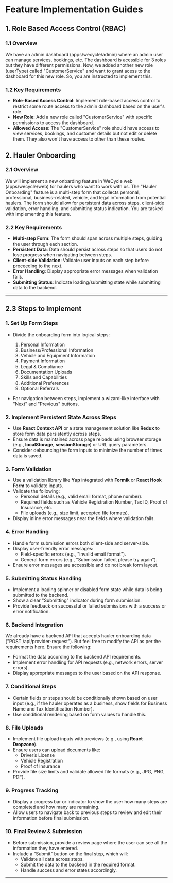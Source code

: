 # Feature Implementation Guides

## 1. Role Based Access Control (RBAC)

### 1.1 Overview

We have an admin dashboard (apps/wecycle/admin) where an admin user can manage services, bookings, etc. The dashboard is acessible for 3 roles but they have different permissions. Now, we added another new role (userType) called "CustomerService" and want to grant acess to the dashboard for this new role. So, you are instructed to implement this.

### 1.2 Key Requirements

- **Role-Based Access Control**: Implement role-based access control to restrict some route access to the admin dashboard based on the user's role.
- **New Role**: Add a new role called "CustomerService" with specific permissions to access the dashboard.
- **Allowed Access**: The "CustomerService" role should have access to view services, bookings, and customer details but not edit or delete them. They also won't have access to other than these routes.

## 2. Hauler Onboarding

### 2.1 Overview

We will implement a new onbarding feature in WeCycle web (apps/wecycle/web) for haulers who want to work with us. The "Hauler Onboarding" feature is a multi-step form that collects personal, professional, business-related, vehicle, and legal information from potential haulers. The form should allow for persistent data across steps, client-side validation, error handling, and submitting status indication. You are tasked with implementing this feature.

### 2.2 Key Requirements

- **Multi-step Form**: The form should span across multiple steps, guiding the user through each section.
- **Persistent Data**: Data should persist across steps so that users do not lose progress when navigating between steps.
- **Client-side Validation**: Validate user inputs on each step before proceeding to the next.
- **Error Handling**: Display appropriate error messages when validation fails.
- **Submitting Status**: Indicate loading/submitting state while submitting data to the backend.

---

## 2.3 Steps to Implement

### 1. **Set Up Form Steps**

- Divide the onboarding form into logical steps:

  1.  Personal Information
  2.  Business/Professional Information
  3.  Vehicle and Equipment Information
  4.  Payment Information
  5.  Legal & Compliance
  6.  Documentation Uploads
  7.  Skills and Capabilities
  8.  Additional Preferences
  9.  Optional Referrals

- For navigation between steps, implement a wizard-like interface with "Next" and "Previous" buttons.

### 2. **Implement Persistent State Across Steps**

- Use **React Context API** or a state management solution like **Redux** to store form data persistently across steps.
- Ensure data is maintained across page reloads using browser storage (e.g., **localStorage**, **sessionStorage**) or URL query parameters.
- Consider debouncing the form inputs to minimize the number of times data is saved.

### 3. **Form Validation**

- Use a validation library like **Yup** integrated with **Formik** or **React Hook Form** to validate inputs.
- Validate the following:
  - Personal details (e.g., valid email format, phone number).
  - Required fields such as Vehicle Registration Number, Tax ID, Proof of Insurance, etc.
  - File uploads (e.g., size limit, accepted file formats).
- Display inline error messages near the fields where validation fails.

### 4. **Error Handling**

- Handle form submission errors both client-side and server-side.
- Display user-friendly error messages:
  - Field-specific errors (e.g., "Invalid email format").
  - General form errors (e.g., "Submission failed, please try again").
- Ensure error messages are accessible and do not break form layout.

### 5. **Submitting Status Handling**

- Implement a loading spinner or disabled form state while data is being submitted to the backend.
- Show a clear "Submitting" indicator during form submission.
- Provide feedback on successful or failed submissions with a success or error notification.

### 6. **Backend Integration**

We already have a backend API that accepts hauler onboarding data ("POST /api/provider-request"). But feel free to modify the API as per the requirements here. Ensure the following:

- Format the data according to the backend API requirements.
- Implement error handling for API requests (e.g., network errors, server errors).
- Display appropriate messages to the user based on the API response.

### 7. **Conditional Steps**

- Certain fields or steps should be conditionally shown based on user input (e.g., if the hauler operates as a business, show fields for Business Name and Tax Identification Number).
- Use conditional rendering based on form values to handle this.

### 8. **File Uploads**

- Implement file upload inputs with previews (e.g., using **React Dropzone**).
- Ensure users can upload documents like:
  - Driver’s License
  - Vehicle Registration
  - Proof of Insurance
- Provide file size limits and validate allowed file formats (e.g., JPG, PNG, PDF).

### 9. **Progress Tracking**

- Display a progress bar or indicator to show the user how many steps are completed and how many are remaining.
- Allow users to navigate back to previous steps to review and edit their information before final submission.

### 10. **Final Review & Submission**

- Before submission, provide a review page where the user can see all the information they have entered.
- Include a "Submit" button on the final step, which will:
  - Validate all data across steps.
  - Submit the data to the backend in the required format.
  - Handle success and error states accordingly.

---
